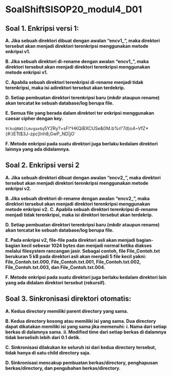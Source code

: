 # SoalShiftSISOP20_modul4_D01
## Soal 1. Enkripsi versi 1:
**A. Jika sebuah direktori dibuat dengan awalan “encv1_”, maka direktori tersebut akan menjadi direktori terenkripsi menggunakan metode enkripsi v1.**

**B. Jika sebuah direktori di-rename dengan awalan “encv1_”, maka direktori tersebut akan menjadi direktori terenkripsi menggunakan metode enkripsi v1.**

**C. Apabila sebuah direktori terenkripsi di-rename menjadi tidak terenkripsi, maka isi adirektori tersebut akan terdekrip.**

**D. Setiap pembuatan direktori terenkripsi baru (mkdir ataupun rename) akan tercatat ke sebuah database/log berupa file.**

**E. Semua file yang berada dalam direktori ter enkripsi menggunakan caesar cipher dengan key.**

`9(ku@AW1[Lmvgax6q`5Y2Ry?+sF!^HKQiBXCUSe&0M.b%rI'7d)o4~VfZ*{#:}ETt$3J-zpc]lnh8,GwP_ND|jO`

**F. Metode enkripsi pada suatu direktori juga berlaku kedalam direktori lainnya yang ada didalamnya.**

## Soal 2. Enkripsi versi 2
**A. Jika sebuah direktori dibuat dengan awalan “encv2_”, maka direktori tersebut akan menjadi direktori terenkripsi menggunakan metode enkripsi v2.**

**B. Jika sebuah direktori di-rename dengan awalan “encv2_”, maka direktori tersebut akan menjadi direktori terenkripsi menggunakan metode enkripsi v2.**
**C. Apabila sebuah direktori terenkripsi di-rename menjadi tidak terenkripsi, maka isi direktori tersebut akan terdekrip.**

**D. Setiap pembuatan direktori terenkripsi baru (mkdir ataupun rename) akan tercatat ke sebuah database/log berupa file.**

**E. Pada enkripsi v2, file-file pada direktori asli akan menjadi bagian-bagian kecil sebesar 1024 bytes dan menjadi normal ketika diakses melalui filesystem rancangan jasir. Sebagai contoh, file File_Contoh.txt berukuran 5 kB pada direktori asli akan menjadi 5 file kecil yakni: File_Contoh.txt.000, File_Contoh.txt.001, File_Contoh.txt.002, File_Contoh.txt.003, dan File_Contoh.txt.004.**

**F. Metode enkripsi pada suatu direktori juga berlaku kedalam direktori lain yang ada didalam direktori tersebut (rekursif).**

## Soal 3. Sinkronisasi direktori otomatis:

**A. Kedua directory memiliki parent directory yang sama.**

**B. Kedua directory kosong atau memiliki isi yang sama. Dua directory dapat dikatakan memiliki isi yang sama jika memenuhi:**
  **i. Nama dari setiap berkas di dalamnya sama.**
  **ii. Modified time dari setiap berkas di dalamnya tidak berselisih lebih dari 0.1 detik.**
  
**C. Sinkronisasi dilakukan ke seluruh isi dari kedua directory tersebut, tidak hanya di satu child directory saja.**

**D. Sinkronisasi mencakup pembuatan berkas/directory, penghapusan berkas/directory, dan pengubahan berkas/directory.**



